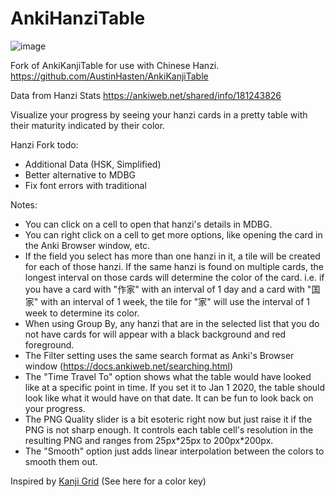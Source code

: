 # AnkiHanziTable

![image](https://github.com/Jesper-Andersson/AnkiHanziTable/assets/5511771/c72e5eb3-6d2d-4478-8ecf-a9a221d94f63)

Fork of AnkiKanjiTable for use with Chinese Hanzi.
https://github.com/AustinHasten/AnkiKanjiTable

Data from Hanzi Stats
https://ankiweb.net/shared/info/181243826

Visualize your progress by seeing your hanzi cards in a pretty table with their maturity indicated by their color.

Hanzi Fork todo:

* Additional Data (HSK, Simplified)
* Better alternative to MDBG
* Fix font errors with traditional

Notes:

* You can click on a cell to open that hanzi's details in MDBG.
* You can right click on a cell to get more options, like opening the card in the Anki Browser window, etc.
* If the field you select has more than one hanzi in it, a tile will be created for each of those hanzi. If the same hanzi is found on multiple cards, the longest interval on those cards will determine the color of the card. i.e. if you have a card with "作家" with an interval of 1 day and a card with "国家" with an interval of 1 week, the tile for "家" will use the interval of 1 week to determine its color.
* When using Group By, any hanzi that are in the selected list that you do not have cards for will appear with a black background and red foreground.
* The Filter setting uses the same search format as Anki's Browser window (https://docs.ankiweb.net/searching.html)
* The "Time Travel To" option shows what the table would have looked like at a specific point in time. If you set it to Jan 1 2020, the table should look like what it would have on that date. It can be fun to look back on your progress.
* The PNG Quality slider is a bit esoteric right now but just raise it if the PNG is not sharp enough. It controls each table cell's resolution in the resulting PNG and ranges from 25px\*25px to 200px*200px.
* The "Smooth" option just adds linear interpolation between the colors to smooth them out.

Inspired by [Kanji Grid](https://ankiweb.net/shared/info/909972618) (See here for a color key)
